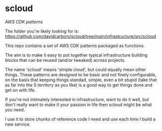# scloud

_AWS CDK patterns_

The folder you're likely looking for is: https://github.com/davidcarboni/scloud/tree/main/infrastructure/src/scloud

This repo contains a set of AWS CDK patterns packaged as functions.

The aim is to make it easy to put together typical infrastructure building blocks that can be reused (and/or tweaked) across projects.

The name 'scloud' means 'simple cloud', but could equally mean other things. These patterns are designed to be basic and not finely configurable, on the basis that keeping things standad, simple, even a bit stupid (take that as far into the S territory as you like) is a good way to get things done and get on with life.

If you're not intimately interested in infrastructure, want to do it well, but don't really want to make it your passion in life then scloud might be what you need.

I use it to store chunks of reference code I need and use each time I build a new service.
